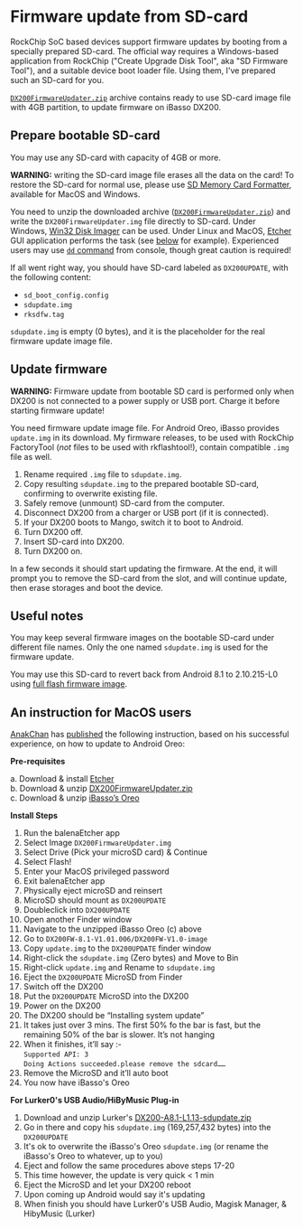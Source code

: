 # Firmware update from SD-card

RockChip SoC based devices support firmware updates by booting from a specially prepared SD-card. The official way requires a Windows-based application from RockChip ("Create Upgrade Disk Tool", aka "SD Firmware Tool"), and a suitable device boot loader file. Using them, I've prepared such an SD-card for you.

[`DX200FirmwareUpdater.zip`](https://github.com/Lurker00/DX200-Firmware-Add-on/releases/download/DX200FirmwareUpdater/DX200FirmwareUpdater.zip) archive contains ready to use SD-card image file with 4GB partition, to update firmware on iBasso DX200.

## Prepare bootable SD-card
You may use any SD-card with capacity of 4GB or more.

**WARNING:** writing the SD-card image file erases all the data on the card! To restore the SD-card for normal use, please use [SD Memory Card Formatter](https://www.sdcard.org/downloads/formatter_4/), available for MacOS and Windows.

You need to unzip the downloaded archive ([`DX200FirmwareUpdater.zip`](https://github.com/Lurker00/DX200-Firmware-Add-on/releases/download/DX200FirmwareUpdater/DX200FirmwareUpdater.zip)) and write the `DX200FirmwareUpdater.img` file directly to SD-card. Under Windows, [Win32 Disk Imager](https://sourceforge.net/projects/win32diskimager/) can be used. Under Linux and MacOS, [Etcher](https://en.wikipedia.org/wiki/Etcher_(software)) GUI application performs the task (see [below](#an-instruction-for-macos-users) for example). Experienced users may use [`dd` command](https://en.wikipedia.org/wiki/Dd_(Unix)) from console, though great caution is required!

If all went right way, you should have SD-card labeled as `DX200UPDATE`, with the following content:
* `sd_boot_config.config`
* `sdupdate.img`
* `rksdfw.tag`

`sdupdate.img` is empty (0 bytes), and it is the placeholder for the real firmware update image file.

## Update firmware

**WARNING:** Firmware update from bootable SD card is performed only when DX200 is not connected to a power supply or USB port. Charge it before starting firmware update!

You need firmware update image file. For Android Oreo, iBasso provides `update.img` in its download. My firmware releases, to be used with RockChip FactoryTool (*not* files to be used with rkflashtool!), contain compatible `.img` file as well.

1. Rename required `.img` file to `sdupdate.img`.
2. Copy resulting `sdupdate.img` to the prepared bootable SD-card, confirming to overwrite existing file.
3. Safely remove (unmount) SD-card from the computer.
4. Disconnect DX200 from a charger or USB port (if it is connected).
5. If your DX200 boots to Mango, switch it to boot to Android.
6. Turn DX200 off.
7. Insert SD-card into DX200.
8. Turn DX200 on.

In a few seconds it should start updating the firmware. At the end, it will prompt you to remove the SD-card from the slot, and will continue update, then erase storages and boot the device.

## Useful notes

You may keep several firmware images on the bootable SD-card under different file names. Only the one named `sdupdate.img` is used for the firmware update.

You may use this SD-card to revert back from Android 8.1 to 2.10.215-L0 using [full flash firmware image](https://github.com/Lurker00/DX200-firmware/releases/download/v2.10.215/DX200FirmwareV2.10.215-L0-fullflash.zip).

## An instruction for MacOS users

[AnakChan](https://www.head-fi.org/members/anakchan.194497/) has [published](https://www.head-fi.org/threads/791531/page-1266#post-14613722) the following instruction, based on his successful experience, on how to update to Android Oreo:

**Pre-requisites**

a. Download & install [Etcher](https://en.wikipedia.org/wiki/Etcher_(software))<br />
b. Download & unzip [DX200FirmwareUpdater.zip](https://github.com/Lurker00/DX200-Firmware-Add-on/releases/download/DX200FirmwareUpdater/DX200FirmwareUpdater.zip)<br />
c. Download & unzip [iBasso’s Oreo](http://ibasso.com/down.php)<br />

**Install Steps**
1. Run the balenaEtcher app
1. Select Image `DX200FirmwareUpdater.img`
1. Select Drive (Pick your microSD card) & Continue
1. Select Flash!
1. Enter your MacOS privileged password
1. Exit balenaEtcher app
1. Physically eject microSD and reinsert
1. MicroSD should mount as `DX200UPDATE`
1. Doubleclick into `DX200UPDATE`
1. Open another Finder window
1. Navigate to the unzipped iBasso Oreo (c) above
1. Go to `DX200FW-8.1-V1.01.006/DX200FW-V1.0-image`
1. Copy `update.img` to the `DX200UPDATE` finder window
1. Right-click the `sdupdate.img` (Zero bytes) and Move to Bin
1. Right-click `update.img` and Rename to `sdupdate.img`
1. Eject the `DX200UPDATE` MicroSD from Finder
1. Switch off the DX200
1. Put the `DX200UPDATE` MicroSD into the DX200
1. Power on the DX200
1. The DX200 should be “Installing system update”
1. It takes just over 3 mins. The first 50% fo the bar is fast, but the remaining 50% of the bar is slower. It’s not hanging
1. When it finishes, it’ll say :-<br />
    `Supported API: 3`<br />
    `Doing Actions succeeded.please remove the sdcard……`<br />
1. Remove the MicroSD and it’ll auto boot
1. You now have iBasso's Oreo

**For Lurker0's USB Audio/HiByMusic Plug-in**
1. Download and unzip Lurker's [DX200-A8.1-L1.13-sdupdate.zip](https://github.com/Lurker00/DX200-Firmware-Add-on/releases/tag/v1.13)
1. Go in there and copy his `sdupdate.img` (169,257,432 bytes) into the `DX200UPDATE`
1. It's ok to overwrite the iBasso's Oreo `sdupdate.img` (or rename the iBasso's Oreo to whatever, up to you)
1. Eject and follow the same procedures above steps 17-20
1. This time however, the update is very quick < 1 min
1. Eject the MicroSD and let your DX200 reboot
1. Upon coming up Android would say it's updating
1. When finish you should have Lurker0's USB Audio, Magisk Manager, & HibyMusic (Lurker)

